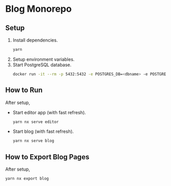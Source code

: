 # Blog Monorepo

## Setup

1. Install dependencies.
   ```sh
   yarn
   ```
1. Setup environment variables.
1. Start PostgreSQL database.
   ```sh
   docker run -it --rm -p 5432:5432 -e POSTGRES_DB=<dbname> -e POSTGRES_USER=<username> -e POSTGRES_PASSWORD=<password> postgres -c log_statement=all
   ```

## How to Run

After setup,

- Start editor app (with fast refresh).
  ```sh
  yarn nx serve editor
  ```
- Start blog (with fast refresh).
  ```sh
  yarn nx serve blog
  ```

## How to Export Blog Pages

After setup,

```sh
yarn nx export blog
```

